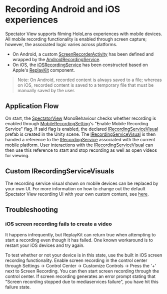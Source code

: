 # Recording Android and iOS experiences

Spectator View supports filming HoloLens experiences with mobile devices. All mobile recording functionality is enabled through screen capture; however, the associated logic varies across platforms.

- On Android, a custom [ScreenRecorderActivity](Plugins/Android/ScreenRecorderActivity.java) has been defined and wrapped by the [AndroidRecordingService](AndroidRecordingService.cs).
- On iOS, the [iOSRecordingService](iOSRecordingService.cs) has been constructed based on Apple's [ReplayKit](https://developer.apple.com/documentation/replaykit) component.

>Note: On Android, recorded content is always saved to a file; whereas on iOS, recorded content is saved to a temporary file that must be manually saved by the user.

## Application Flow

On start, the [SpectatorView](../SpectatorView.cs) MonoBehaviour checks whether recording is enabled through [MobileRecordingSetting](MobileRecordingSettings.cs)'s "Enable Mobile Recording Service" flag. If said flag is enabled, the declared [IRecordingServiceVisual](IRecordingServiceVisual.cs) prefab is created in the Unity scene. The [IRecordingServiceVisual](IRecordingServiceVisual.cs) is then handed a reference to the [IRecordingService](IRecordingService.cs) associated with the current mobile platform. User interactions with the [IRecordingServiceVisual](IRecordingServiceVisual.cs) can then use this reference to start and stop recording as well as open videos for viewing.

## Custom IRecordingServiceVisuals

The recording service visual shown on mobile devices can be replaced by your own UI. For more information on how to change out the default Spectator View recording UI with your own custom content, see [here](../UI/README.md).

## Troubleshooting
### iOS screen recording fails to create a video
It happens infrequently, but ReplayKit can return true when attempting to start a recording even though it has failed. One known workaround is to restart your iOS devices and try again.

To test whether or not your device is in this state, use the built in iOS screen recording functionality. Enable screen recording in the control center through Settings -> Control Center -> Customize Controls -> Press the '+' next to Screen Recording. You can then start screen recording through the control center. If screen recording generates an error prompt stating that "Screen recording stopped due to mediaservices failure", you have hit this failure state.
